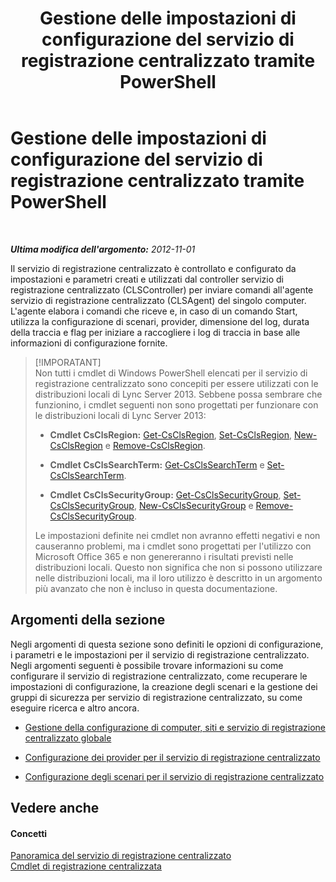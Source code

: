 ﻿---
title: Gestione delle impostazioni di configurazione del servizio di registrazione centralizzato tramite PowerShell
TOCTitle: Gestione delle impostazioni di configurazione del servizio di registrazione centralizzato tramite PowerShell
ms:assetid: f455c3aa-0061-413d-bdfb-a3e78f82723d
ms:mtpsurl: https://technet.microsoft.com/it-it/library/JJ721938(v=OCS.15)
ms:contentKeyID: 49887826
ms.date: 08/24/2015
mtps_version: v=OCS.15
ms.translationtype: HT
---

# Gestione delle impostazioni di configurazione del servizio di registrazione centralizzato tramite PowerShell

 

_**Ultima modifica dell'argomento:** 2012-11-01_

Il servizio di registrazione centralizzato è controllato e configurato da impostazioni e parametri creati e utilizzati dal controller servizio di registrazione centralizzato (CLSController) per inviare comandi all'agente servizio di registrazione centralizzato (CLSAgent) del singolo computer. L'agente elabora i comandi che riceve e, in caso di un comando Start, utilizza la configurazione di scenari, provider, dimensione del log, durata della traccia e flag per iniziare a raccogliere i log di traccia in base alle informazioni di configurazione fornite.

> [!IMPORATANT]  
> Non tutti i cmdlet di Windows PowerShell elencati per il servizio di registrazione centralizzato sono concepiti per essere utilizzati con le distribuzioni locali di Lync Server 2013. Sebbene possa sembrare che funzionino, i cmdlet seguenti non sono progettati per funzionare con le distribuzioni locali di Lync Server 2013:
> <ul><li><p><strong>Cmdlet CsClsRegion:</strong> <a href="https://docs.microsoft.com/en-us/powershell/module/skype/Get-CsClsRegion">Get-CsClsRegion</a>, <a href="https://docs.microsoft.com/en-us/powershell/module/skype/Set-CsClsRegion">Set-CsClsRegion</a>, <a href="https://docs.microsoft.com/en-us/powershell/module/skype/New-CsClsRegion">New-CsClsRegion</a> e <a href="https://docs.microsoft.com/en-us/powershell/module/skype/Remove-CsClsRegion">Remove-CsClsRegion</a>.</p></li>
> <li><p><strong>Cmdlet CsClsSearchTerm:</strong> <a href="https://docs.microsoft.com/en-us/powershell/module/skype/Get-CsClsSearchTerm">Get-CsClsSearchTerm</a> e <a href="https://docs.microsoft.com/en-us/powershell/module/skype/Set-CsClsSearchTerm">Set-CsClsSearchTerm</a>.</p></li>
> <li><p><strong>Cmdlet CsClsSecurityGroup:</strong> <a href="https://docs.microsoft.com/en-us/powershell/module/skype/Get-CsClsSecurityGroup">Get-CsClsSecurityGroup</a>, <a href="https://docs.microsoft.com/en-us/powershell/module/skype/Set-CsClsSecurityGroup">Set-CsClsSecurityGroup</a>, <a href="https://docs.microsoft.com/en-us/powershell/module/skype/New-CsClsSecurityGroup">New-CsClsSecurityGroup</a> e <a href="https://docs.microsoft.com/en-us/powershell/module/skype/Remove-CsClsSecurityGroup">Remove-CsClsSecurityGroup</a>.</p></li></ul>
> Le impostazioni definite nei cmdlet non avranno effetti negativi e non causeranno problemi, ma i cmdlet sono progettati per l'utilizzo con Microsoft Office 365 e non genereranno i risultati previsti nelle distribuzioni locali. Questo non significa che non si possono utilizzare nelle distribuzioni locali, ma il loro utilizzo è descritto in un argomento più avanzato che non è incluso in questa documentazione.


## Argomenti della sezione

Negli argomenti di questa sezione sono definiti le opzioni di configurazione, i parametri e le impostazioni per il servizio di registrazione centralizzato. Negli argomenti seguenti è possibile trovare informazioni su come configurare il servizio di registrazione centralizzato, come recuperare le impostazioni di configurazione, la creazione degli scenari e la gestione dei gruppi di sicurezza per servizio di registrazione centralizzato, su come eseguire ricerca e altro ancora.

  - [Gestione della configurazione di computer, siti e servizio di registrazione centralizzato globale](lync-server-2013-managing-computer-site-and-global-centralized-logging-service-configuration.md)

  - [Configurazione dei provider per il servizio di registrazione centralizzato](lync-server-2013-configuring-providers-for-centralized-logging-service.md)

  - [Configurazione degli scenari per il servizio di registrazione centralizzato](lync-server-2013-configuring-scenarios-for-the-centralized-logging-service.md)

## Vedere anche

#### Concetti

[Panoramica del servizio di registrazione centralizzato](lync-server-2013-overview-of-the-centralized-logging-service.md)  
[Cmdlet di registrazione centralizzata](https://docs.microsoft.com/en-us/powershell/module/skype/)

